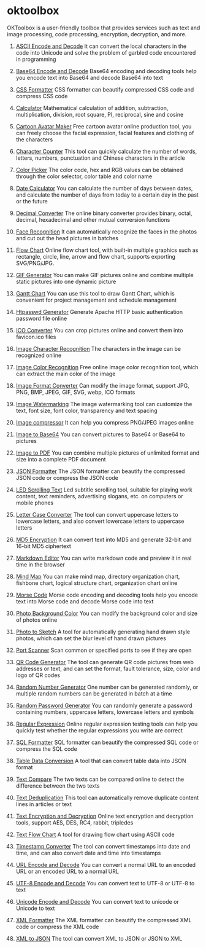 # oktoolbox
OKToolbox is a user-friendly toolbox that provides services such as text and image processing, code processing, encryption, decryption, and more.

1. [ASCII Encode and Decode](https://www.oktoolbox.com/app/ascii)
It can convert the local characters in the code into Unicode and solve the problem of garbled code encountered in programming

2. [Base64 Encode and Decode](https://www.oktoolbox.com/app/base64)
Base64 encoding and decoding tools help you encode text into Base64 and decode Base64 into text

3. [CSS Formatter](https://www.oktoolbox.com/app/css)
CSS formatter can beautify compressed CSS code and compress CSS code

4. [Calculator](https://www.oktoolbox.com/app/calculator)
Mathematical calculation of addition, subtraction, multiplication, division, root square, PI, reciprocal, sine and cosine

5. [Cartoon Avatar Maker](https://www.oktoolbox.com/app/cartoon)
Free cartoon avatar online production tool, you can freely choose the facial expression, facial features and clothing of the characters

6. [Character Counter](https://www.oktoolbox.com/app/char-counter)
This tool can quickly calculate the number of words, letters, numbers, punctuation and Chinese characters in the article

7. [Color Picker](https://www.oktoolbox.com/app/color)
The color code, hex and RGB values can be obtained through the color selector, color table and color name

8. [Date Calculator](https://www.oktoolbox.com/app/date)
You can calculate the number of days between dates, and calculate the number of days from today to a certain day in the past or the future

9. [Decimal Converter](https://www.oktoolbox.com/app/radix)
The online binary converter provides binary, octal, decimal, hexadecimal and other mutual conversion functions

10. [Face Recognition](https://www.oktoolbox.com/app/face)
It can automatically recognize the faces in the photos and cut out the head pictures in batches

11. [Flow Chart](https://www.oktoolbox.com/app/flow)
Online flow chart tool, with built-in multiple graphics such as rectangle, circle, line, arrow and flow chart, supports exporting SVG/PNG/JPG.

12. [GIF Generator](https://www.oktoolbox.com/app/gif)
You can make GIF pictures online and combine multiple static pictures into one dynamic picture

13. [Gantt Chart](https://www.oktoolbox.com/app/gantt)
You can use this tool to draw Gantt Chart, which is convenient for project management and schedule management

14. [Htpasswd Generator](https://www.oktoolbox.com/app/htpasswd)
Generate Apache HTTP basic authentication password file online

15. [ICO Converter](https://www.oktoolbox.com/app/ico)
You can crop pictures online and convert them into favicon.ico files

16. [Image Character Recognition](https://www.oktoolbox.com/app/ocr)
The characters in the image can be recognized online

17. [Image Color Recognition](https://www.oktoolbox.com/app/image-color)
Free online image color recognition tool, which can extract the main color of the image

18. [Image Format Converter](https://www.oktoolbox.com/app/image)
Can modify the image format, support JPG, PNG, BMP, JPEG, GIF, SVG, webp, ICO formats

19. [Image Watermarking](https://www.oktoolbox.com/app/watermark)
The image watermarking tool can customize the text, font size, font color, transparency and text spacing

20. [Image compressor](https://www.oktoolbox.com/app/image-compressor)
It can help you compress PNG/JPEG images online

21. [Image to Base64](https://www.oktoolbox.com/app/image-base64)
You can convert pictures to Base64 or Base64 to pictures

22. [Image to PDF](https://www.oktoolbox.com/app/pdf)
You can combine multiple pictures of unlimited format and size into a complete PDF document

23. [JSON Formatter](https://www.oktoolbox.com/app/json)
The JSON formatter can beautify the compressed JSON code or compress the JSON code

24. [LED Scrolling Text](https://www.oktoolbox.com/app/led)
Led subtitle scrolling tool, suitable for playing work content, text reminders, advertising slogans, etc. on computers or mobile phones

25. [Letter Case Converter](https://www.oktoolbox.com/app/upper-lower)
The tool can convert uppercase letters to lowercase letters, and also convert lowercase letters to uppercase letters

26. [MD5 Encryption](https://www.oktoolbox.com/app/md5)
It can convert text into MD5 and generate 32-bit and 16-bit MD5 ciphertext

27. [Markdown Editor](https://www.oktoolbox.com/app/markdown)
You can write markdown code and preview it in real time in the browser

28. [Mind Map](https://www.oktoolbox.com/app/mind)
You can make mind map, directory organization chart, fishbone chart, logical structure chart, organization chart online

29. [Morse Code](https://www.oktoolbox.com/app/morse)
Morse code encoding and decoding tools help you encode text into Morse code and decode Morse code into text

30. [Photo Background Color](https://www.oktoolbox.com/app/photo)
You can modify the background color and size of photos online

31. [Photo to Sketch](https://www.oktoolbox.com/app/sketch)
A tool for automatically generating hand drawn style photos, which can set the blur level of hand drawn pictures

32. [Port Scanner](https://www.oktoolbox.com/app/port)
Scan common or specified ports to see if they are open

33. [QR Code Generator](https://www.oktoolbox.com/app/qrcode)
The tool can generate QR code pictures from web addresses or text, and can set the format, fault tolerance, size, color and logo of QR codes

34. [Random Number Generator](https://www.oktoolbox.com/app/random-number)
One number can be generated randomly, or multiple random numbers can be generated in batch at a time

35. [Random Password Generator](https://www.oktoolbox.com/app/random-password)
You can randomly generate a password containing numbers, uppercase letters, lowercase letters and symbols

36. [Regular Expression](https://www.oktoolbox.com/app/regex)
Online regular expression testing tools can help you quickly test whether the regular expressions you write are correct

37. [SQL Formatter](https://www.oktoolbox.com/app/sql)
SQL formatter can beautify the compressed SQL code or compress the SQL code

38. [Table Data Conversion](https://www.oktoolbox.com/app/sheet)
A tool that can convert table data into JSON format

39. [Text Compare](https://www.oktoolbox.com/app/compare)
The two texts can be compared online to detect the difference between the two texts

40. [Text Deduplication](https://www.oktoolbox.com/app/repeat)
This tool can automatically remove duplicate content lines in articles or text

41. [Text Encryption and Decryption](https://www.oktoolbox.com/app/encrypt)
Online text encryption and decryption tools, support AES, DES, RC4, rabbit, tripledes

42. [Text Flow Chart](https://www.oktoolbox.com/app/textflow)
A tool for drawing flow chart using ASCII code

43. [Timestamp Converter](https://www.oktoolbox.com/app/timestamp)
The tool can convert timestamps into date and time, and can also convert date and time into timestamps

44. [URL Encode and Decode](https://www.oktoolbox.com/app/url)
You can convert a normal URL to an encoded URL or an encoded URL to a normal URL

45. [UTF-8 Encode and Decode](https://www.oktoolbox.com/app/utf-8)
You can convert text to UTF-8 or UTF-8 to text

46. [Unicode Encode and Decode](https://www.oktoolbox.com/app/unicode)
You can convert text to unicode or Unicode to text

47. [XML Formatter](https://www.oktoolbox.com/app/xml)
The XML formatter can beautify the compressed XML code or compress the XML code

48. [XML to JSON](https://www.oktoolbox.com/app/xml-json)
The tool can convert XML to JSON or JSON to XML

